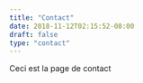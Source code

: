 ```yaml
---
title: "Contact"
date: 2018-11-12T02:15:52-08:00
draft: false
type: "contact"
---
```


Ceci est la page de contact
